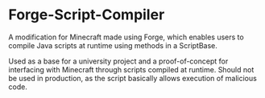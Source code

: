 # Forge-Script-Compiler
A modification for Minecraft made using Forge, which enables users to compile Java scripts at runtime using methods in a ScriptBase.

Used as a base for a university project and a proof-of-concept for interfacing with Minecraft through scripts compiled at runtime. Should not be used in production, as the script basically allows execution of malicious code.
